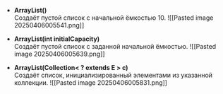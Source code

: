 
- **ArrayList()**  
Создаёт пустой список с начальной ёмкостью 10.
![[Pasted image 20250406005541.png]]

- **ArrayList(int initialCapacity)**  
Создаёт пустой список с заданной начальной ёмкостью.
![[Pasted image 20250406005639.png]]

- **ArrayList(Collection< ? extends E > c)**  
Создаёт список, инициализированный элементами из указанной коллекции.
![[Pasted image 20250406005831.png]]